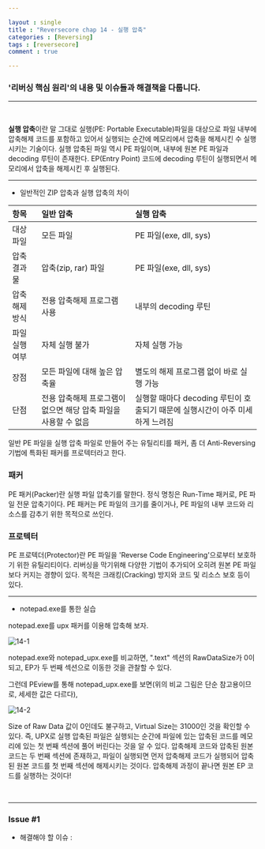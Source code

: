 ```yaml
---

layout : single
title : "Reversecore chap 14 - 실행 압축"
categories : [Reversing]
tags : [reversecore]
comment : true

---
```


### '리버싱 핵심 원리'의 내용 및 이슈들과 해결책을 다룹니다.

---

<br/>

**실행 압축**이란 말 그대로 실행(PE: Portable Executable)파일을 대상으로 파일 내부에 압축해제 코드를 포함하고 있어서 실행되는 순간에 메모리에서 압축을 해제시킨 수 실행시키는 기술이다. 실행 압축된 파일 역시 PE 파일이며, 내부에 원본 PE 파일과 decoding 루틴이 존재한다. EP(Entry Point) 코드에 decoding 루틴이 실행되면서 메모리에서 압축을 해제시킨 후 실행된다.


---

- 일반적인 ZIP 압축과 실행 압축의 차이

항목 | 일반 압축 | 실행 압축
|:-----|:--------|:------|
대상 파일 | 모든 파일 | PE 파일(exe, dll, sys)
압축 결과물 | 압축(zip, rar) 파일 | PE 파일(exe, dll, sys)
압축해제 방식 | 전용 압축해제 프로그램 사용 | 내부의 decoding 루틴
파일 실행 여부 | 자체 실행 불가 | 자체 실행 가능
장점 | 모든 파일에 대해 높은 압축율 | 별도의 해제 프로그램 없이 바로 실행 가능
단점 | 전용 압축해제 프로그램이 없으면 해당 압축 파일을 사용할 수 없음 | 실행할 때마다 decoding 루틴이 호출되기 때문에 실행시간이 아주 미세하게 느려짐


일반 PE 파일을 실행 압축 파일로 만들어 주는 유틸리티를 패커, 좀 더 Anti-Reversing 기법에 특화된 패커를 프로텍터라고 한다.


### 패커 

PE 패커(Packer)란 실행 파일 압축기를 말한다. 정식 명칭은 Run-Time 패커로, PE 파일 전문 압축기이다. PE 패커는 PE 파일의 크기를 줄이거나, PE 파일의 내부 코드와 리소스를 감추기 위한 목적으로 쓰인다.


### 프로텍터

PE 프로텍더(Protector)란 PE 파일을 'Reverse Code Engineering'으로부터 보호하기 위한 유틸리티이다. 리버싱을 막기위해 다양한 기법이 추가되어 오히려 원본 PE 파일보다 커지는 경향이 있다. 목적은 크래킹(Cracking) 방지와 코드 및 리소스 보호 등이 있다.

---

- notepad.exe를 통한 실습

notepad.exe를 upx 패커를 이용해 압축해 보자.

![14-1](https://user-images.githubusercontent.com/26838115/45084127-77250580-b138-11e8-83ce-667b8c43a998.png)

notepad.exe와 notepad_upx.exe를 비교하면, ".text" 섹션의 RawDataSize가 0이 되고, EP가 두 번째 섹션으로 이동한 것을 관찰할 수 있다.

그런데 PEview를 통해 notepad_upx.exe를 보면(위의 비교 그림은 단순 참고용이므로, 세세한 값은 다르다),

![14-2](https://user-images.githubusercontent.com/26838115/45084239-d256f800-b138-11e8-9948-fff3a286bd52.png)

Size of Raw Data 값이 0인데도 불구하고, Virtual Size는 31000인 것을 확인할 수 있다. 즉, UPX로 실행 압축된 파일은 실행되는 순간에 파일에 있는 압축된 코드를 메모리에 있는 첫 번째 섹션에 풀어 버린다는 것을 알 수 있다. 압축해제 코드와 압축된 원본 코드는 두 번째 섹션에 존재하고, 파일이 실행되면 먼저 압축해제 코드가 실행되어 압축된 원본 코드를 첫 번째 섹션에 해제시키는 것이다. 압축해제 과정이 끝나면 원본 EP 코드를 실행하는 것이다!


<br/>

---



### Issue #1

- 해결해야 할 이슈 : 

